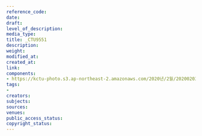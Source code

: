 ```yaml
---
reference_code: 
date: 
draft: 
level_of_description: 
media_type: 
title: _CTU9551
description: 
weight: 
modified_at: 
created_at: 
link: 
components:
- https://kctu-photo.s3.ap-northeast-2.amazonaws.com/2020년/2월/20200203_제70차+정기대의원대회+안건+설명회_보건의료노조/_CTU9551.jpg
tags:
- 
creators: 
subjects: 
sources: 
venues: 
public_access_status: 
copyright_status: 
---
```

